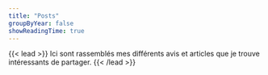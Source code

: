 ```yaml
---
title: "Posts"
groupByYear: false
showReadingTime: true
---
```

{{< lead >}}
Ici sont rassemblés mes différents avis et articles que je trouve intéressants de partager.
{{< /lead >}}